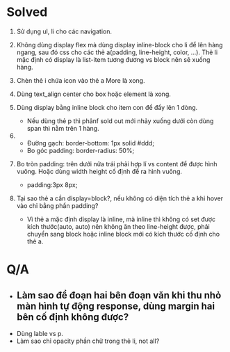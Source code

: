 # Solved
1. Sử dụng ul, li cho các navigation.
2. Không dùng display flex mà dùng display inline-block cho li để lên hàng ngang, sau đó css cho các thẻ a(padding, line-height, color, ...). Thẻ li mặc định có display là list-item tương đương vs block nên sẽ xuống hàng.
3. Chèn thẻ i chứa icon vào thẻ a More là xong.
4. Dùng text_align center cho box hoặc element là xong.
6. Dùng display bằng inline block cho item con để  đẩy lên 1 dòng.
    + Nếu dùng thẻ p thì phânf sold out mới nhảy xuống dưới còn dùng span thì nằm trên 1 hàng.
7. + Đường gạch: border-bottom: 1px solid #ddd;
    + Bo góc padding: border-radius: 50%;
8. Bo tròn padding: trên dưới nữa trái phải hợp lí vs content để được hình vuông. Hoặc dùng width height cố định để ra hình vuông.
    +  padding:3px 8px;


9. Tại sao thẻ a cần display=block?, nếu không có  diện tích thẻ a khi hover vào chỉ bằng phần padding?
    + Vì thẻ a mặc định display là inline, mà inline thì không có set được kích thước(auto, auto) nên không ăn theo line-height được, phải chuyển sang block hoặc inline block mới có kích thước cố định cho thẻ a.


# Q/A
+ Làm sao để đoạn hai bên đoạn văn khi thu nhỏ màn hình tự động response, dùng margin hai bên cố định không được?
    - 
+ Dùng lable vs p.
+ Làm sao chỉ opacity phần chữ trong thẻ li, not all?
